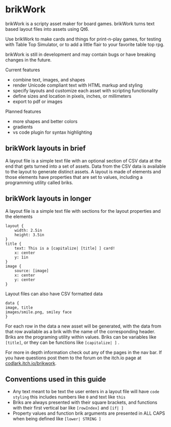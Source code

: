 # brikWork
brikWork is a scripty asset maker for board games. brikWork turns text based layout files into assets using Qt6.

Use brikWork to make cards and things for print-n-play games, for testing with Table Top Simulator, or to add a little flair to your favorite table top rpg.

brikWork is still in development and may contain bugs or have breaking changes in the future.


Current features

 * combine text, images, and shapes
 * render Unicode compliant text with HTML markup and styling
 * specify layouts and customize each asset with scripting functionality
 * define sizes and location in pixels, inches, or millimeters
 * export to pdf or images

Planned features

 * more shapes and better colors
 * gradients
 * vs code plugin for syntax highlighting

## brikWork layouts in brief

A layout file is a simple text file with an optional section of CSV data at the end that gets turned into a set of assets. Data from the CSV data is available to the layout to generate distinct assets. A layout is made of elements and those elements have properties that are set to values, including a programming utility called briks.

## brikWork layouts in longer

A layout file is a simple text file with sections for the layout properties and the elements
```
layout {
    width: 2.5in
    height: 3.5in
}
title {
    text: This is a [capitalize| [title] ] card!
    x: center
    y: 1in
}
image {
    source: [image]
    x: center
    y: center
}
```
Layout files can also have CSV formatted data
```
data {
image, title
images/smile.png, smiley face
}
```
For each row in the data a new asset will be generated, with the data from that row available as a brik with the name of the corresponding header.
Briks are the programing utility within values. Briks can be variables like `[title]`, or they can be functions like `[capitalize| ]` .

For more in depth information check out any of the pages in the nav bar. If you have questions post them to the forum on the itch.io page at [codlark.itch.io/brikwork](codlark.itch.io/brikwork).


## Conventions used in this guide

* Any text meant to be text the user enters in a layout file will have `code styling` this includes numbers like `0` and text like `this`
* Briks are always presented with their square brackets, and functions with their first vertical bar like `[rowIndex]` and `[if| ]`
* Property values and function brik arguments are presented in ALL CAPS when being defined like `[lower| STRING ]`

